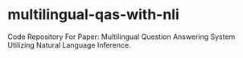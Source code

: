# multilingual-qas-with-nli
Code Repository For Paper: Multilingual Question Answering System Utilizing Natural Language Inference.
